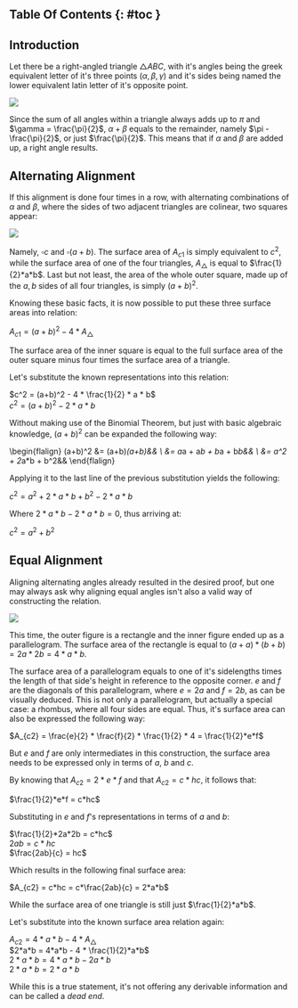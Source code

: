 ## Table Of Contents {: #toc }

## Introduction

Let there be a right-angled triangle $\triangle{ABC}$, with it's angles being the greek equivalent letter of it's three points ($\alpha, \beta, \gamma$) and it's sides being named the lower equivalent latin letter of it's opposite point.

<img src="/assets/images/pythagorean_theorem__1.jpg" class="third-width-image"/>

Since the sum of all angles within a triangle always adds up to $\pi$ and $\gamma = \frac{\pi}{2}$, $\alpha + \beta$ equals to the remainder, namely $\pi - \frac{\pi}{2}$, or just $\frac{\pi}{2}$. This means that if $\alpha$ and $\beta$ are added up, a right angle results.

## Alternating Alignment

If this alignment is done four times in a row, with alternating combinations of $\alpha$ and $\beta$, where the sides of two adjacent triangles are colinear, two squares appear:

<img src="/assets/images/pythagorean_theorem__2.jpg" class="half-width-image"/>

Namely, $\square{c}$ and $\square{(a+b)}$. The surface area of $A_{c1}$ is simply equivalent to $c^2$, while the surface area of one of the four triangles, $A_{\triangle}$ is equal to $\frac{1}{2}*a*b$. Last but not least, the area of the whole outer square, made up of the $a,b$ sides of all four triangles, is simply $(a+b)^2$.

Knowing these basic facts, it is now possible to put these three surface areas into relation:

$A_{c1} = (a+b)^2 - 4*A_{\triangle}$

The surface area of the inner square is equal to the full surface area of the outer square minus four times the surface area of a triangle.

Let's substitute the known representations into this relation:

$c^2 = (a+b)^2 - 4 * \frac{1}{2} * a * b$<br>
$c^2 = (a+b)^2 - 2 * a * b$<br>

Without making use of the Binomial Theorem, but just with basic algebraic knowledge, $(a+b)^2$ can be expanded the following way:

\begin{flalign}
(a+b)^2 &= (a+b)*(a+b)&& \\
&= a*a + a*b + b*a + b*b&& \\
&= a^2 + 2*a*b + b^2&&
\end{flalign}

Applying it to the last line of the previous substitution yields the following:

$c^2 = a^2 + 2*a*b + b^2 - 2*a*b$

Where $2*a*b - 2*a*b = 0$, thus arriving at:

$c^2 = a^2 + b^2$

## Equal Alignment

Aligning alternating angles already resulted in the desired proof, but one may always ask why aligning equal angles isn't also a valid way of constructing the relation.

<img src="/assets/images/pythagorean_theorem__3.jpg" class="half-width-image"/>

This time, the outer figure is a rectangle and the inner figure ended up as a parallelogram. The surface area of the rectangle is equal to $(a+a)*(b+b)=2a*2b=4*a*b$.

The surface area of a parallelogram equals to one of it's sidelengths times the length of that side's height in reference to the opposite corner. $e$ and $f$ are the diagonals of this parallelogram, where $e=2a$ and $f=2b$, as can be visually deduced. This is not only a parallelogram, but actually a special case: a rhombus, where all four sides are equal. Thus, it's surface area can also be expressed the following way:

$A_{c2} = \frac{e}{2} * \frac{f}{2} * \frac{1}{2} * 4 = \frac{1}{2}*e*f$

But $e$ and $f$ are only intermediates in this construction, the surface area needs to be expressed only in terms of $a$, $b$ and $c$.

By knowing that $A_{c2} = 2*e*f$ and that $A_{c2} = c*hc$, it follows that:

$\frac{1}{2}*e*f = c*hc$

Substituting in $e$ and $f$'s representations in terms of $a$ and $b$:

$\frac{1}{2}*2a*2b = c*hc$<br>
$2ab = c*hc$<br>
$\frac{2ab}{c} = hc$<br>

Which results in the following final surface area:

$A_{c2} = c*hc = c*\frac{2ab}{c} = 2*a*b$

While the surface area of one triangle is still just $\frac{1}{2}*a*b$.

Let's substitute into the known surface area relation again:

$A_{c2} = 4*a*b - 4*A_{\triangle}$<br>
$2*a*b = 4*a*b - 4 * \frac{1}{2}*a*b$<br>
$2*a*b = 4*a*b - 2a*b$<br>
$2*a*b = 2*a*b$

While this is a true statement, it's not offering any derivable information and can be called a *dead end*.